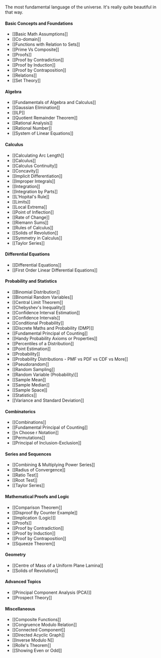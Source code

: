 The most fundamental language of the universe. It's really quite beautiful in that way. 

#### Basic Concepts and Foundations
- [[Basic Math Assumptions]]
- [[Co-domain]]
- [[Functions with Relation to Sets]]
- [[Prime Vs Composite]]
- [[Proofs]]
- [[Proof by Contradiction]]
- [[Proof by Induction]]
- [[Proof by Contraposition]]
- [[Relations]]
- [[Set Theory]]
#### Algebra
- [[Fundamentals of Algebra and Calculus]]
- [[Gaussian Elimination]]
- [[ILP]]
- [[Quotient Remainder Theorem]]
- [[Rational Analysis]]
- [[Rational Number]]
- [[System of Linear Equations]]
#### Calculus
- [[Calculating Arc Length]]
- [[Calculus]]
- [[Calculus Continuity]]
- [[Concavity]]
- [[Implicit Differentiation]]
- [[Improper Integrals]]
- [[Integration]]
- [[Integration by Parts]]
- [[L'Hopital's Rule]]
- [[Limits]]
- [[Local Extrema]]
- [[Point of Inflection]]
- [[Rate of Change]]
- [[Riemann Sums]]
- [[Rules of Calculus]]
- [[Solids of Revolution]]
- [[Symmetry in Calculus]]
- [[Taylor Series]]
#### Differential Equations
- [[Differential Equations]]
- [[First Order Linear Differential Equations]]
#### Probability and Statistics
- [[Binomial Distribution]]
- [[Binomial Random Variables]]
- [[Central Limit Theorem]]
- [[Chebyshev's Inequality]]
- [[Confidence Interval Estimation]]
- [[Confidence Intervals]]
- [[Conditional Probability]]
- [[Discrete Maths and Probability (DMP)]]
- [[Fundamental Principal of Counting]]
- [[Handy Probability Axioms or Properties]]
- [[Percentiles of a Distribution]]
- [[Point Estimation]]
- [[Probability]]
- [[Probability Distributions - PMF vs PDF vs CDF vs More]]
- [[Pseudorandom]]
- [[Random Sampling]]
- [[Random Variable (Probability)]]
- [[Sample Mean]]
- [[Sample Median]]
- [[Sample Space]]
- [[Statistics]]
- [[Variance and Standard Deviation]]
#### Combinatorics
- [[Combinations]]
- [[Fundamental Principal of Counting]]
- [[n Choose r Notation]]
- [[Permutations]]
- [[Principal of Inclusion-Exclusion]]
#### Series and Sequences
- [[Combining & Multiplying Power Series]]
- [[Radius of Convergence]]
- [[Ratio Test]]
- [[Root Test]]
- [[Taylor Series]]
#### Mathematical Proofs and Logic
- [[Comparison Theorem]]
- [[Disproof By Counter Example]]
- [[Implication (Logic)]]
- [[Proofs]]
- [[Proof by Contradiction]]
- [[Proof by Induction]]
- [[Proof by Contraposition]]
- [[Squeeze Theorem]]
#### Geometry
- [[Centre of Mass of a Uniform Plane Lamina]]
- [[Solids of Revolution]]
#### Advanced Topics
- [[Principal Component Analysis (PCA)]]
- [[Prospect Theory]]
#### Miscellaneous
- [[Composite Functions]]
- [[Congruence Modulo Relation]]
- [[Connected Component]]
- [[Directed Acyclic Graph]]
- [[Inverse Modulo N]]
- [[Rolle's Theorem]]
- [[Showing Even or Odd]]